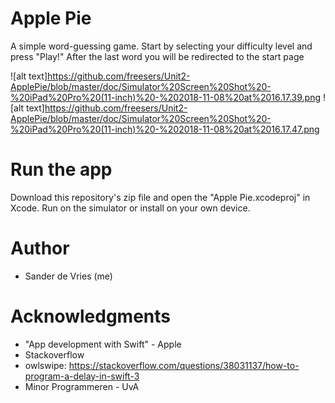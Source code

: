 # Apple Pie

A simple word-guessing game. Start by selecting your difficulty level and press "Play!" After the last word you will be redirected to the start page

![alt text]https://github.com/freesers/Unit2-ApplePie/blob/master/doc/Simulator%20Screen%20Shot%20-%20iPad%20Pro%20(11-inch)%20-%202018-11-08%20at%2016.17.39.png
![alt text]https://github.com/freesers/Unit2-ApplePie/blob/master/doc/Simulator%20Screen%20Shot%20-%20iPad%20Pro%20(11-inch)%20-%202018-11-08%20at%2016.17.47.png

# Run the app
Download this repository's zip file and open the "Apple Pie.xcodeproj" in Xcode. Run on the simulator or install on your own device.

# Author
* Sander de Vries (me)

# Acknowledgments
* "App development with Swift" - Apple
* Stackoverflow
* owlswipe: https://stackoverflow.com/questions/38031137/how-to-program-a-delay-in-swift-3
* Minor Programmeren - UvA
